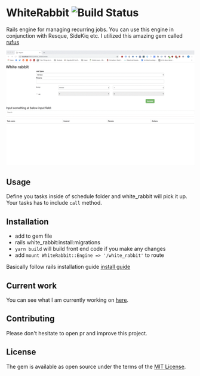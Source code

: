 # WhiteRabbit ![Build Status](https://travis-ci.com/eldemcan/white_rabbit.svg?branch=master)
Rails engine for managing recurring jobs. You can use this engine in conjunction with Resque,
SideKiq etc. I utilized this amazing gem called [rufus](https://github.com/jmettraux/rufus-scheduler)

![overview](intro.gif)

## Usage
Define you tasks inside of schedule folder and white_rabbit will pick it up. Your tasks has to include `call` method.

## Installation
- add to gem file
- rails white_rabbit:install:migrations
- `yarn build` will build front end code  if you make any changes
-  add `mount WhiteRabbit::Engine => '/white_rabbit'` to route

  Basically follow rails installation guide [install guide](https://guides.rubyonrails.org/engines.html)

## Current work
You can see what I am currently working on [here](https://trello.com/b/iXQ509wC/rabbitwatch).

## Contributing
Please don't hesitate to open pr and improve this project.

## License
The gem is available as open source under the terms of the [MIT License](https://opensource.org/licenses/MIT).
